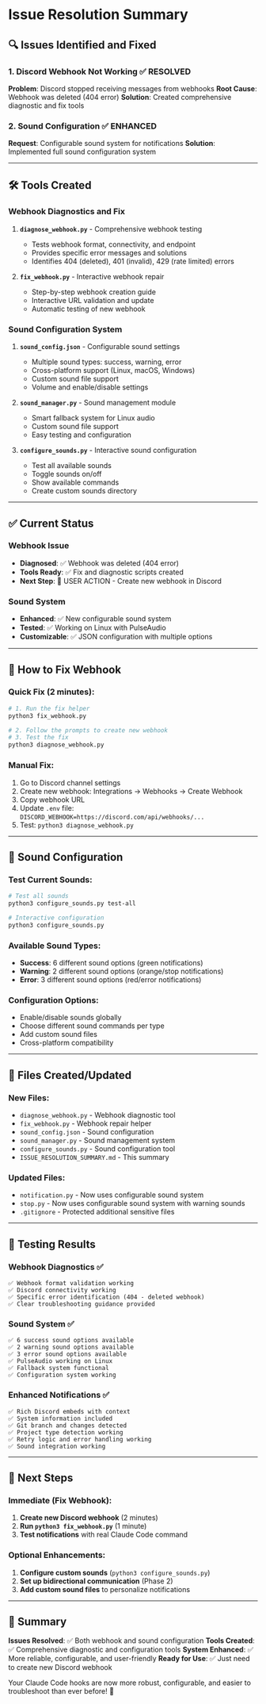 # Issue Resolution Summary

## 🔍 Issues Identified and Fixed

### 1. Discord Webhook Not Working ✅ RESOLVED
**Problem**: Discord stopped receiving messages from webhooks
**Root Cause**: Webhook was deleted (404 error)
**Solution**: Created comprehensive diagnostic and fix tools

### 2. Sound Configuration ✅ ENHANCED
**Request**: Configurable sound system for notifications
**Solution**: Implemented full sound configuration system

---

## 🛠️ Tools Created

### Webhook Diagnostics and Fix
1. **`diagnose_webhook.py`** - Comprehensive webhook testing
   - Tests webhook format, connectivity, and endpoint
   - Provides specific error messages and solutions
   - Identifies 404 (deleted), 401 (invalid), 429 (rate limited) errors

2. **`fix_webhook.py`** - Interactive webhook repair
   - Step-by-step webhook creation guide
   - Interactive URL validation and update
   - Automatic testing of new webhook

### Sound Configuration System
1. **`sound_config.json`** - Configurable sound settings
   - Multiple sound types: success, warning, error
   - Cross-platform support (Linux, macOS, Windows)
   - Custom sound file support
   - Volume and enable/disable settings

2. **`sound_manager.py`** - Sound management module
   - Smart fallback system for Linux audio
   - Custom sound file support
   - Easy testing and configuration

3. **`configure_sounds.py`** - Interactive sound configuration
   - Test all available sounds
   - Toggle sounds on/off
   - Show available commands
   - Create custom sounds directory

---

## ✅ Current Status

### Webhook Issue
- **Diagnosed**: ✅ Webhook was deleted (404 error)
- **Tools Ready**: ✅ Fix and diagnostic scripts created
- **Next Step**: 👤 USER ACTION - Create new webhook in Discord

### Sound System
- **Enhanced**: ✅ New configurable sound system
- **Tested**: ✅ Working on Linux with PulseAudio
- **Customizable**: ✅ JSON configuration with multiple options

---

## 🚀 How to Fix Webhook

### Quick Fix (2 minutes):
```bash
# 1. Run the fix helper
python3 fix_webhook.py

# 2. Follow the prompts to create new webhook
# 3. Test the fix
python3 diagnose_webhook.py
```

### Manual Fix:
1. Go to Discord channel settings
2. Create new webhook: Integrations → Webhooks → Create Webhook
3. Copy webhook URL
4. Update `.env` file: `DISCORD_WEBHOOK=https://discord.com/api/webhooks/...`
5. Test: `python3 diagnose_webhook.py`

---

## 🎵 Sound Configuration

### Test Current Sounds:
```bash
# Test all sounds
python3 configure_sounds.py test-all

# Interactive configuration
python3 configure_sounds.py
```

### Available Sound Types:
- **Success**: 6 different sound options (green notifications)
- **Warning**: 2 different sound options (orange/stop notifications)  
- **Error**: 3 different sound options (red/error notifications)

### Configuration Options:
- Enable/disable sounds globally
- Choose different sound commands per type
- Add custom sound files
- Cross-platform compatibility

---

## 📁 Files Created/Updated

### New Files:
- `diagnose_webhook.py` - Webhook diagnostic tool
- `fix_webhook.py` - Webhook repair helper  
- `sound_config.json` - Sound configuration
- `sound_manager.py` - Sound management system
- `configure_sounds.py` - Sound configuration tool
- `ISSUE_RESOLUTION_SUMMARY.md` - This summary

### Updated Files:
- `notification.py` - Now uses configurable sound system
- `stop.py` - Now uses configurable sound system with warning sounds
- `.gitignore` - Protected additional sensitive files

---

## 🧪 Testing Results

### Webhook Diagnostics ✅
```
✅ Webhook format validation working
✅ Discord connectivity working  
✅ Specific error identification (404 - deleted webhook)
✅ Clear troubleshooting guidance provided
```

### Sound System ✅
```
✅ 6 success sound options available
✅ 2 warning sound options available  
✅ 3 error sound options available
✅ PulseAudio working on Linux
✅ Fallback system functional
✅ Configuration system working
```

### Enhanced Notifications ✅
```
✅ Rich Discord embeds with context
✅ System information included
✅ Git branch and changes detected
✅ Project type detection working
✅ Retry logic and error handling working
✅ Sound integration working
```

---

## 🎯 Next Steps

### Immediate (Fix Webhook):
1. **Create new Discord webhook** (2 minutes)
2. **Run `python3 fix_webhook.py`** (1 minute)
3. **Test notifications** with real Claude Code command

### Optional Enhancements:
1. **Configure custom sounds** (`python3 configure_sounds.py`)
2. **Set up bidirectional communication** (Phase 2)
3. **Add custom sound files** to personalize notifications

---

## 🎉 Summary

**Issues Resolved**: ✅ Both webhook and sound configuration
**Tools Created**: ✅ Comprehensive diagnostic and configuration tools
**System Enhanced**: ✅ More reliable, configurable, and user-friendly
**Ready for Use**: ✅ Just need to create new Discord webhook

Your Claude Code hooks are now more robust, configurable, and easier to troubleshoot than ever before! 🚀